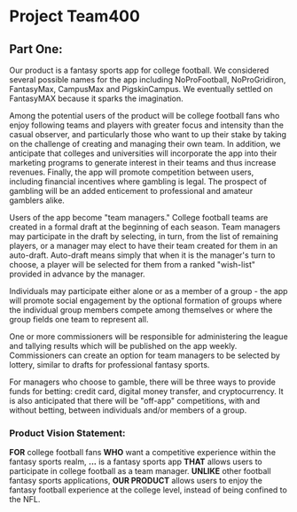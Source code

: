# Project Team400

## Part One:

Our product is a fantasy sports app for college football.  We considered several possible names for the app including NoProFootball, NoProGridiron, FantasyMax, CampusMax and PigskinCampus. We eventually settled on FantasyMAX because it sparks the imagination.

Among the potential users of the product will be college football fans who enjoy following teams and players with greater focus and intensity than the casual observer, and particularly those who want to up their stake by taking on the challenge of creating and managing their own team. In addition, we anticipate that colleges and universities will incorporate the app into their marketing programs to generate interest in their teams and thus increase revenues. Finally, the app will promote competition between users, including financial incentives where gambling is legal. The prospect of gambling will be an added enticement to professional and amateur gamblers alike.

Users of the app become "team managers." College football teams are created in a formal draft at the beginning of each season. Team managers may participate in the draft by selecting, in turn, from the list of remaining players, or a manager may elect to have their team created for them in an auto-draft. Auto-draft means simply that when it is the manager's turn to choose, a player will be selected for them from a ranked "wish-list" provided in advance by the manager. 

Individuals may participate either alone or as a member of a group - the app will promote social engagement by the optional formation of groups where the individual group members compete among themselves or where the group fields one team to represent all.

One or more commissioners will be responsible for administering the league and tallying results which will be published on the app weekly. Commissioners can create an option for team managers to be selected by lottery, similar to drafts for professional fantasy sports. 

For managers who choose to gamble, there will be three ways to provide funds for betting: credit card, digital money transfer, and cryptocurrency. It is also anticipated that there will be "off-app" competitions, with and without betting, between individuals and/or members of a group.

### Product Vision Statement:

**FOR** college football fans **WHO** want a competitive experience within the fantasy sports realm, **...** is a fantasy sports app **THAT** allows users to participate in college football as a team manager. **UNLIKE** other football fantasy sports applications, **OUR PRODUCT** allows users to enjoy the fantasy football experience at the college level, instead of being confined to the NFL.
